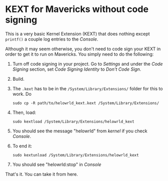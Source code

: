 # KEXT for Mavericks without code signing

This is a very basic Kernel Extension (KEXT) that does nothing except `printf()`
a couple log entries to the *Console*.

Although it may seem otherwise, you don't need to code sign your KEXT in order to
get it to run on Mavericks. You simply need to do the following:

1. Turn off code signing in your project. Go to *Settings* and under the *Code Signing*
section, set *Code Signing Identity* to  *Don't Code Sign*.
2. Build.
3. The `.kext` has to be in the `/System/Library/Extensions/` folder for this to work.
Do

    `sudo cp -R path/to/helowrld_kext.kext /System/Library/Extensions/`

4. Then, load:

    `sudo kextload /System/Library/Extensions/helowrld_kext`

5. You should see the message "helowrld" from *kernel* if you check *Console*.
6. To end it:

    `sudo kextunload /System/Library/Extensions/helowrld_kext`

7. You should see "helowrld:stop" in *Console*

That's it. You can take it from here.


